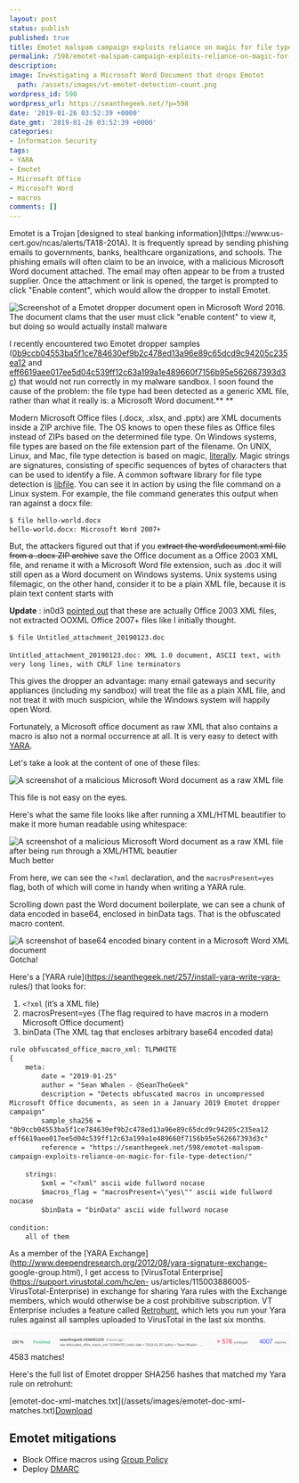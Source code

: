 ```yaml
---
layout: post
status: publish
published: true
title: Emotet malspam campaign exploits reliance on magic for file type detection
permalink: /598/emotet-malspam-campaign-exploits-reliance-on-magic-for-file-type-detection
description: 
image: Investigating a Microsoft Word Document that drops Emotet
  path: /assets/images/vt-emotet-detection-count.png
wordpress_id: 598
wordpress_url: https://seanthegeek.net/?p=598
date: '2019-01-26 03:52:39 +0000'
date_gmt: '2019-01-26 03:52:39 +0000'
categories:
- Information Security
tags:
- YARA
- Emotet
- Microsoft Office
- Microsoft Word
- macros
comments: []
---
```

Emotet is a Trojan [designed to steal banking information](https://www.us-
cert.gov/ncas/alerts/TA18-201A). It is frequently spread by sending phishing
emails to governments, banks, healthcare organizations, and schools. The
phishing emails will often claim to be an invoice, with a malicious Microsoft
Word document attached. The email may often appear to be from a trusted
supplier. Once the attachment or link is opened, the target is prompted to
click "Enable content", which would allow the dropper to install Emotet.

![Screenshot of a Emotet dropper document open in Microsoft Word 2016.
](/assets/images/emotet-dropper.jpg)
The document clams that the user must click "enable content" to view it, but
doing so would actually install malware

I recently encountered two Emotet dropper samples
([0b9ccb04553ba5f1ce784630ef9b2c478ed13a96e89c65dcd9c94205c235ea12](https://www.virustotal.com/#/file/0b9ccb04553ba5f1ce784630ef9b2c478ed13a96e89c65dcd9c94205c235ea12/detection)
and
[eff6619aee017ee5d04c539ff12c63a199a1e489660f7156b95e562667393d3c](https://www.virustotal.com/#/file/eff6619aee017ee5d04c539ff12c63a199a1e489660f7156b95e562667393d3c/detection))
that would not run correctly in my malware sandbox. I soon found the cause of
the problem: the file type had been detected as a generic XML file, rather
than what it really is: a Microsoft Word document.**
**

Modern Microsoft Office files (.docx, .xlsx, and .pptx) are XML documents
inside a ZIP archive file. The OS knows to open these files as Office files
instead of ZIPs based on the determined file type. On Windows systems, file
types are based on the file extension part of the filename. On UNIX, Linux,
and Mac, file type detection is based on magic,
[literally](https://en.wikipedia.org/wiki/Magic_number_\(programming\)#Magic_numbers_in_files).
Magic strings are signatures, consisting of specific sequences of bytes of
characters that can be used to identify a file. A common software library for
file type detection is [libfile](https://www.darwinsys.com/file/). You can see
it in action by using the file command on a Linux system. For example, the
file command generates this output when ran against a docx file:

```text
$ file hello-world.docx
hello-world.docx: Microsoft Word 2007+
```

But, the attackers figured out that if you ~~extract the word\document.xml
file from a .docx ZIP archive~~ save the Office document as a Office 2003 XML
file, and rename it with a Microsoft Word file extension, such as .doc it will
still open as a Word document on Windows systems. Unix systems using
filemagic, on the other hand, consider it to be a plain XML file, because it
is plain text content starts with

**Update** : in0d3 [pointed
out](https://twitter.com/in0d3/statuses/1089202085952978945) that these are
actually Office 2003 XML files, not extracted OOXML Office 2007+ files like I
initially thought.

```text
$ file Untitled_attachment_20190123.doc

Untitled_attachment_20190123.doc: XML 1.0 document, ASCII text, with very long lines, with CRLF line terminators
```

This gives the dropper an advantage: many email gateways and security
appliances (including my sandbox) will treat the file as a plain XML file, and
not treat it with much suspicion, while the Windows system will happily open
Word.

Fortunately, a Microsoft office document as raw XML that also contains a macro
is also not a normal occurrence at all. It is very easy to detect with
[YARA](https://seanthegeek.net/257/install-yara-write-yara-rules/).

Let's take a look at the content of one of these files:

![A screenshot of a malicious Microsoft Word document as a raw XML
file](/assets/images/mso-word-doc-xml.png)

This file is not easy on the eyes.

Here's what the same file looks like after running a XML/HTML beautifier to
make it more human readable using whitespace:

![A screenshot of a malicious Microsoft Word document as a raw XML file after
being run through a XML/HTML beautier](/assets/images/office-macros-arrows.png)
Much better

From here, we can see the `<?xml` declaration, and the `macrosPresent=yes` flag,
both of which will come in handy when writing a YARA rule.

Scrolling down past the Word document boilerplate, we can see a chunk of data
encoded in base64, enclosed in binData tags. That is the obfuscated macro
content.

![A screenshot of base64 encoded binary content in a Microsoft Word XML
document](/assets/images/word-doc-mso-payload.png)
Gotcha!

Here's a [YARA rule](https://seanthegeek.net/257/install-yara-write-yara-
rules/) that looks for:

  1. `<?xml` (it’s a XML file)
  2. macrosPresent=yes (The flag required to have macros in a modern Microsoft Office document)
  3. binData (The XML tag that encloses arbitrary base64 encoded data)

```yara
rule obfuscated_office_macro_xml: TLPWHITE
{
    meta:
        date = "2019-01-25"
        author = "Sean Whalen - @SeanTheGeek"
        description = "Detects obfuscated macros in uncompressed Microsoft Office documents, as seen in a January 2019 Emotet dropper campaign"
        sample_sha256 = "0b9ccb04553ba5f1ce784630ef9b2c478ed13a96e89c65dcd9c94205c235ea12 eff6619aee017ee5d04c539ff12c63a199a1e489660f7156b95e562667393d3c"
        reference = "https://seanthegeek.net/598/emotet-malspam-campaign-exploits-reliance-on-magic-for-file-type-detection/"

    strings:
        $xml = "<?xml" ascii wide fullword nocase
        $macros_flag = "macrosPresent=\"yes\"" ascii wide fullword nocase
        $binData = "binData" ascii wide fullword nocase 

condition:
    all of them
```

As a member of the [YARA
Exchange](http://www.deependresearch.org/2012/08/yara-signature-exchange-
google-group.html), I get access to [VirusTotal
Enterprise](https://support.virustotal.com/hc/en-
us/articles/115003886005-VirusTotal-Enterprise) in exchange for sharing Yara
rules with the Exchange members, which would otherwise be a cost prohibitive
subscription. VT Enterprise includes a feature called
[Retrohunt](https://www.virustotal.com/#/hunting-overview), which lets you run
your Yara rules against all samples uploaded to VirusTotal in the last six
months.

![A screenshot of Retrohunt results](/assets/images/retrohunt.png)
4583 matches!

Here's the full list of Emotet dropper SHA256 hashes that matched my Yara rule
on retrohunt:

[emotet-doc-xml-matches.txt](/assets/images/emotet-doc-xml-
matches.txt)[Download](/assets/images/emotet-doc-xml-matches.txt)

## Emotet mitigations

* Block Office macros using [Group Policy](https://www.thewindowsclub.com/block-macro-malware-microsoft-office)
* Deploy [DMARC](https://seanthegeek.net/459/demystifying-dmarc/)
